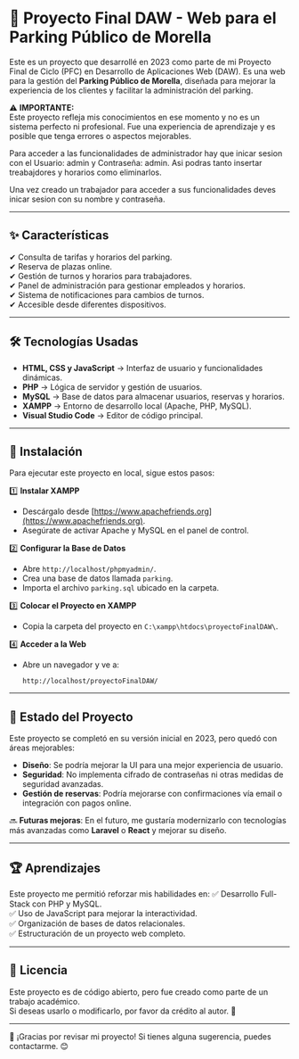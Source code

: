 # 🚗 Proyecto Final DAW - Web para el Parking Público de Morella

Este es un proyecto que desarrollé en 2023 como parte de mi Proyecto Final de Ciclo (PFC) en Desarrollo de Aplicaciones Web (DAW). Es una web para la gestión del **Parking Público de Morella**, diseñada para mejorar la experiencia de los clientes y facilitar la administración del parking.

⚠️ **IMPORTANTE:**  
Este proyecto refleja mis conocimientos en ese momento y no es un sistema perfecto ni profesional. Fue una experiencia de aprendizaje y es posible que tenga errores o aspectos mejorables.

Para acceder a las funcionalidades de administrador hay que inicar sesion con el Usuario: admin y Contraseña: admin. Asi podras tanto insertar treabajdores y horarios como eliminarlos.

Una vez creado un trabajador para acceder a sus funcionalidades deves inicar sesion con su nombre y contraseña.

---

## ✨ **Características**
✔ Consulta de tarifas y horarios del parking.  
✔ Reserva de plazas online.  
✔ Gestión de turnos y horarios para trabajadores.  
✔ Panel de administración para gestionar empleados y horarios.  
✔ Sistema de notificaciones para cambios de turnos.  
✔ Accesible desde diferentes dispositivos.  

---

## 🛠 **Tecnologías Usadas**
- **HTML, CSS y JavaScript** → Interfaz de usuario y funcionalidades dinámicas.
- **PHP** → Lógica de servidor y gestión de usuarios.
- **MySQL** → Base de datos para almacenar usuarios, reservas y horarios.
- **XAMPP** → Entorno de desarrollo local (Apache, PHP, MySQL).
- **Visual Studio Code** → Editor de código principal.

---

## 🔧 **Instalación**
Para ejecutar este proyecto en local, sigue estos pasos:

1️⃣ **Instalar XAMPP**  
   - Descárgalo desde [https://www.apachefriends.org](https://www.apachefriends.org).  
   - Asegúrate de activar Apache y MySQL en el panel de control.

2️⃣ **Configurar la Base de Datos**  
   - Abre `http://localhost/phpmyadmin/`.  
   - Crea una base de datos llamada `parking`.  
   - Importa el archivo `parking.sql` ubicado en la carpeta.

3️⃣ **Colocar el Proyecto en XAMPP**  
   - Copia la carpeta del proyecto en `C:\xampp\htdocs\proyectoFinalDAW\`.

4️⃣ **Acceder a la Web**  
   - Abre un navegador y ve a:  
     ```
     http://localhost/proyectoFinalDAW/
     ```

---

## 📌 **Estado del Proyecto**
Este proyecto se completó en su versión inicial en 2023, pero quedó con áreas mejorables:
- **Diseño**: Se podría mejorar la UI para una mejor experiencia de usuario.
- **Seguridad**: No implementa cifrado de contraseñas ni otras medidas de seguridad avanzadas.
- **Gestión de reservas**: Podría mejorarse con confirmaciones vía email o integración con pagos online.

🔜 **Futuras mejoras**: En el futuro, me gustaría modernizarlo con tecnologías más avanzadas como **Laravel** o **React** y mejorar su diseño.

---

## 🏆 **Aprendizajes**
Este proyecto me permitió reforzar mis habilidades en:
✅ Desarrollo Full-Stack con PHP y MySQL.  
✅ Uso de JavaScript para mejorar la interactividad.  
✅ Organización de bases de datos relacionales.  
✅ Estructuración de un proyecto web completo.

---

## 📄 **Licencia**
Este proyecto es de código abierto, pero fue creado como parte de un trabajo académico.  
Si deseas usarlo o modificarlo, por favor da crédito al autor. 🙌

---

🚀 ¡Gracias por revisar mi proyecto! Si tienes alguna sugerencia, puedes contactarme. 😊

